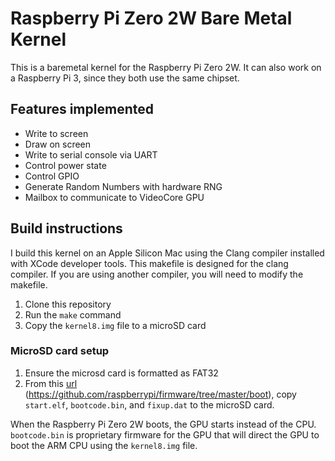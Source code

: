 # Raspberry Pi Zero 2W Bare Metal Kernel

This is a baremetal kernel for the Raspberry Pi Zero 2W. It can also work on a Raspberry Pi 3, since they both use the same chipset.

## Features implemented

- Write to screen
- Draw on screen
- Write to serial console via UART
- Control power state
- Control GPIO
- Generate Random Numbers with hardware RNG
- Mailbox to communicate to VideoCore GPU


## Build instructions

I build this kernel on an Apple Silicon Mac using the Clang compiler installed with XCode developer tools.
This makefile is designed for the clang compiler. If you are using another compiler, you will need to modify the makefile.

1. Clone this repository
2. Run the `make` command
3. Copy the `kernel8.img` file to a microSD card

### MicroSD card setup

1. Ensure the microsd card is formatted as FAT32
2. From this [url](https://github.com/raspberrypi/firmware/tree/master/boot) (https://github.com/raspberrypi/firmware/tree/master/boot), copy `start.elf`, `bootcode.bin`, and `fixup.dat` to the microSD card.

When the Raspberry Pi Zero 2W boots, the GPU starts instead of the CPU. `bootcode.bin` is proprietary firmware for the GPU that will direct the GPU to boot the ARM CPU using the `kernel8.img` file.